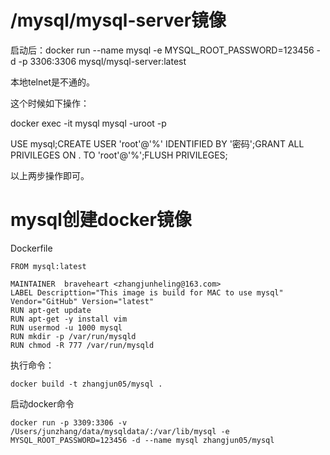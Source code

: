 # /mysql/mysql-server镜像

启动后：docker run --name mysql -e MYSQL_ROOT_PASSWORD=123456   -d -p 3306:3306  mysql/mysql-server:latest

本地telnet是不通的。

这个时候如下操作：

docker exec -it mysql mysql -uroot -p

USE mysql;CREATE USER 'root'@'%' IDENTIFIED BY '密码';GRANT ALL PRIVILEGES ON . TO 'root'@'%';FLUSH PRIVILEGES;

以上两步操作即可。

# mysql创建docker镜像

Dockerfile
```
FROM mysql:latest

MAINTAINER  braveheart <zhangjunheling@163.com>
LABEL Descripttion="This image is build for MAC to use mysql" Vendor="GitHub" Version="latest"
RUN apt-get update
RUN apt-get -y install vim
RUN usermod -u 1000 mysql
RUN mkdir -p /var/run/mysqld
RUN chmod -R 777 /var/run/mysqld
```

执行命令：
```
docker build -t zhangjun05/mysql .
```

启动docker命令
```
docker run -p 3309:3306 -v /Users/junzhang/data/mysqldata/:/var/lib/mysql -e MYSQL_ROOT_PASSWORD=123456 -d --name mysql zhangjun05/mysql
```
